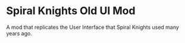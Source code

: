 # Spiral Knights Old UI Mod
A mod that replicates the User Interface that Spiral Knights used many years ago.
